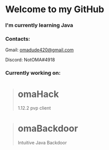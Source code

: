 # Welcome to my GitHub

### I'm currently learning Java 


### Contacts:
Gmail: omadude420@gmail.com 

Discord: NotOMA#4918

### Currently working on:
> # omaHack
> 1.12.2 pvp client 

> # omaBackdoor
> Intuitive Java Backdoor


